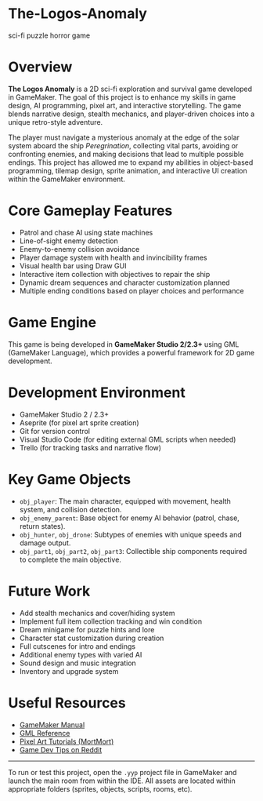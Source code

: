 # The-Logos-Anomaly
 sci-fi puzzle horror game
# Overview

**The Logos Anomaly** is a 2D sci-fi exploration and survival game developed in GameMaker. The goal of this project is to enhance my skills in game design, AI programming, pixel art, and interactive storytelling. The game blends narrative design, stealth mechanics, and player-driven choices into a unique retro-style adventure.

The player must navigate a mysterious anomaly at the edge of the solar system aboard the ship *Peregrination*, collecting vital parts, avoiding or confronting enemies, and making decisions that lead to multiple possible endings. This project has allowed me to expand my abilities in object-based programming, tilemap design, sprite animation, and interactive UI creation within the GameMaker environment.

# Core Gameplay Features

- Patrol and chase AI using state machines
- Line-of-sight enemy detection
- Enemy-to-enemy collision avoidance
- Player damage system with health and invincibility frames
- Visual health bar using Draw GUI
- Interactive item collection with objectives to repair the ship
- Dynamic dream sequences and character customization planned
- Multiple ending conditions based on player choices and performance

# Game Engine

This game is being developed in **GameMaker Studio 2/2.3+** using GML (GameMaker Language), which provides a powerful framework for 2D game development.

# Development Environment

- GameMaker Studio 2 / 2.3+
- Aseprite (for pixel art sprite creation)
- Git for version control
- Visual Studio Code (for editing external GML scripts when needed)
- Trello (for tracking tasks and narrative flow)

# Key Game Objects

- `obj_player`: The main character, equipped with movement, health system, and collision detection.
- `obj_enemy_parent`: Base object for enemy AI behavior (patrol, chase, return states).
- `obj_hunter`, `obj_drone`: Subtypes of enemies with unique speeds and damage output.
- `obj_part1`, `obj_part2`, `obj_part3`: Collectible ship components required to complete the main objective.

# Future Work

- Add stealth mechanics and cover/hiding system
- Implement full item collection tracking and win condition
- Dream minigame for puzzle hints and lore
- Character stat customization during creation
- Full cutscenes for intro and endings
- Additional enemy types with varied AI
- Sound design and music integration
- Inventory and upgrade system

# Useful Resources

- [GameMaker Manual](https://manual.yoyogames.com/)
- [GML Reference](https://manual.yoyogames.com/#t=GameMaker_Language%2FGML_Reference%2FGML_Reference.htm)
- [Pixel Art Tutorials (MortMort)](https://www.youtube.com/user/atMNRArt)
- [Game Dev Tips on Reddit](https://www.reddit.com/r/gamedev/)

---

To run or test this project, open the `.yyp` project file in GameMaker and launch the main room from within the IDE. All assets are located within appropriate folders (sprites, objects, scripts, rooms, etc).

